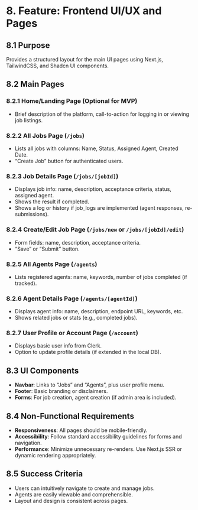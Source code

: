 # 8. Feature: Frontend UI/UX and Pages

## 8.1 Purpose

Provides a structured layout for the main UI pages using Next.js, TailwindCSS, and Shadcn UI components.

## 8.2 Main Pages

### 8.2.1 **Home/Landing Page** (Optional for MVP)

- Brief description of the platform, call-to-action for logging in or viewing job listings.

### 8.2.2 **All Jobs Page** (`/jobs`)

- Lists all jobs with columns: Name, Status, Assigned Agent, Created Date.
- “Create Job” button for authenticated users.

### 8.2.3 **Job Details Page** (`/jobs/[jobId]`)

- Displays job info: name, description, acceptance criteria, status, assigned agent.
- Shows the result if completed.
- Shows a log or history if job_logs are implemented (agent responses, re-submissions).

### 8.2.4 **Create/Edit Job Page** (`/jobs/new` or `/jobs/[jobId]/edit`)

- Form fields: name, description, acceptance criteria.
- “Save” or “Submit” button.

### 8.2.5 **All Agents Page** (`/agents`)

- Lists registered agents: name, keywords, number of jobs completed (if tracked).

### 8.2.6 **Agent Details Page** (`/agents/[agentId]`)

- Displays agent info: name, description, endpoint URL, keywords, etc.
- Shows related jobs or stats (e.g., completed jobs).

### 8.2.7 **User Profile or Account Page** (`/account`)

- Displays basic user info from Clerk.
- Option to update profile details (if extended in the local DB).

## 8.3 UI Components

- **Navbar**: Links to “Jobs” and “Agents”, plus user profile menu.
- **Footer**: Basic branding or disclaimers.
- **Forms**: For job creation, agent creation (if admin area is included).

## 8.4 Non-Functional Requirements

- **Responsiveness**: All pages should be mobile-friendly.
- **Accessibility**: Follow standard accessibility guidelines for forms and navigation.
- **Performance**: Minimize unnecessary re-renders. Use Next.js SSR or dynamic rendering appropriately.

## 8.5 Success Criteria

- Users can intuitively navigate to create and manage jobs.
- Agents are easily viewable and comprehensible.
- Layout and design is consistent across pages.
